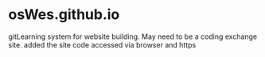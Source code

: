 # osWes.github.io
gitLearning system for website building.  May need to be a coding exchange site.
added the site code 
accessed via browser and https
